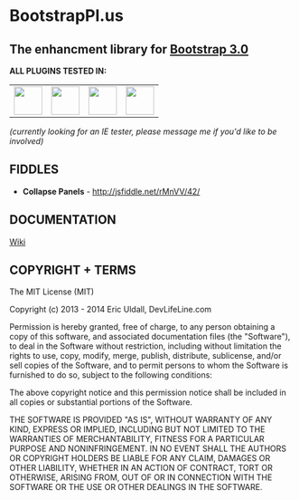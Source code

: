 # BootstrapPl.us
## The enhancment library for [Bootstrap 3.0](http://getbootstrap.com)
<b>ALL PLUGINS TESTED IN:</b>
<table>
 <tr>
   <td><img src="https://cdn1.iconfinder.com/data/icons/appicns/513/appicns_Chrome.png" style="width: 50px;" /></td>
   <td><img src="https://cdn1.iconfinder.com/data/icons/appicns/513/472769-appicns_Firefox.png" style="width: 50px;" /></td>
   <td><img src="https://cdn1.iconfinder.com/data/icons/ios7-inspired-mac-icon-set/512/safari_512.png" style="width: 50px;" /></td>
   <td><img src="https://cdn1.iconfinder.com/data/icons/minimalism/512/opera.png" style="width: 50px;" /></td>
 </tr>
</table>
<i>(currently looking for an IE tester, please message me if you'd like to be involved)</i>

## FIDDLES
<ul>
<li><b>Collapse Panels</b> - <a href="http://jsfiddle.net/rMnVV/42/" target="_blank">http://jsfiddle.net/rMnVV/42/</a></li>
</ul>

## DOCUMENTATION
[Wiki](https://github.com/ericuldall/bootstrap-addons/wiki/_pages)

## COPYRIGHT + TERMS
The MIT License (MIT)

Copyright (c) 2013 - 2014 Eric Uldall, DevLifeLine.com

Permission is hereby granted, free of charge, to any person obtaining a copy of
this software, and associated documentation files (the "Software"), to deal in
the Software without restriction, including without limitation the rights to
use, copy, modify, merge, publish, distribute, sublicense, and/or sell copies of
the Software, and to permit persons to whom the Software is furnished to do so,
subject to the following conditions:

The above copyright notice and this permission notice shall be included in all
copies or substantial portions of the Software.

THE SOFTWARE IS PROVIDED "AS IS", WITHOUT WARRANTY OF ANY KIND, EXPRESS OR
IMPLIED, INCLUDING BUT NOT LIMITED TO THE WARRANTIES OF MERCHANTABILITY, FITNESS
FOR A PARTICULAR PURPOSE AND NONINFRINGEMENT. IN NO EVENT SHALL THE AUTHORS OR
COPYRIGHT HOLDERS BE LIABLE FOR ANY CLAIM, DAMAGES OR OTHER LIABILITY, WHETHER
IN AN ACTION OF CONTRACT, TORT OR OTHERWISE, ARISING FROM, OUT OF OR IN
CONNECTION WITH THE SOFTWARE OR THE USE OR OTHER DEALINGS IN THE SOFTWARE.

